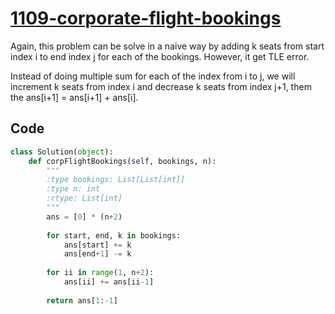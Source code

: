 # [1109-corporate-flight-bookings](https://leetcode.com/problems/corporate-flight-bookings/)

Again, this problem can be solve in a naive way by adding k seats from start index i to end index j for each of the bookings. However, it get TLE error.

Instead of doing multiple sum for each of the index from i to j, we will increment k seats from index i and decrease k seats from index j+1, them the ans[i+1] = ans[i+1] + ans[i].

## Code

```python
class Solution(object):
    def corpFlightBookings(self, bookings, n):
        """
        :type bookings: List[List[int]]
        :type n: int
        :rtype: List[int]
        """
        ans = [0] * (n+2)
        
        for start, end, k in bookings:
            ans[start] += k
            ans[end+1] -= k
        
        for ii in range(1, n+2):
            ans[ii] += ans[ii-1]
            
        return ans[1:-1]
```
